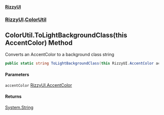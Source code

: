 #### [RizzyUI](index 'index')
### [RizzyUI](RizzyUI 'RizzyUI').[ColorUtil](RizzyUI.ColorUtil 'RizzyUI.ColorUtil')

## ColorUtil.ToLightBackgroundClass(this AccentColor) Method

Converts an AccentColor to a background class string

```csharp
public static string ToLightBackgroundClass(this RizzyUI.AccentColor accentColor);
```
#### Parameters

<a name='RizzyUI.ColorUtil.ToLightBackgroundClass(thisRizzyUI.AccentColor).accentColor'></a>

`accentColor` [RizzyUI.AccentColor](https://docs.microsoft.com/en-us/dotnet/api/RizzyUI.AccentColor 'RizzyUI.AccentColor')

#### Returns
[System.String](https://docs.microsoft.com/en-us/dotnet/api/System.String 'System.String')